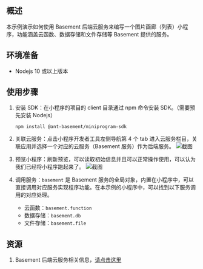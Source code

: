 ## 概述

本示例演示如何使用 Basement 后端云服务来编写一个图片画廊（列表）小程序，功能涵盖云函数、数据存储和文件存储等 Basement 提供的服务。

## 环境准备

* Nodejs 10 或以上版本

## 使用步骤

1. 安装 SDK：在小程序的项目的 client 目录通过 npm 命令安装 SDK。（需要预先安装 Nodejs）
    
    ```
    npm install @ant-basement/miniprogram-sdk
    ```
  
2. 关联云服务：点击小程序开发者工具左侧导航第 4 个 tab 进入云服务栏目，关联应用并选择一个对应的云服务（Basement 服务）作为后端服务。
    ![截图](https://cdn.nlark.com/yuque/0/2018/png/84303/1536762551947-cfc8ac0d-06d9-4f80-b707-7b827cc408c2.png)
    
3. 预览小程序：刷新预览，可以读取初始信息并且可以正常操作使用，可以认为我们已经将小程序跑起来了。
    ![截图](https://cdn.nlark.com/yuque/0/2018/png/84303/1536985350442-fc2f8bf3-7b17-4ea5-95aa-5b8dc7182435.png)

4. 调用服务：`basement` 是 Basement 服务的全局对象，内置在小程序中，可以直接调用对应服务实现程序功能。在本示例的小程序中，可以找到以下服务调用的对应处理。
    * 云函数：`basement.function`
    * 数据存储：`basement.db`
    * 文件存储：`basement.file`

## 资源

1. Basement 后端云服务相关信息，[请点击这里](https://tech.antfin.com/products/BASEMENT)
